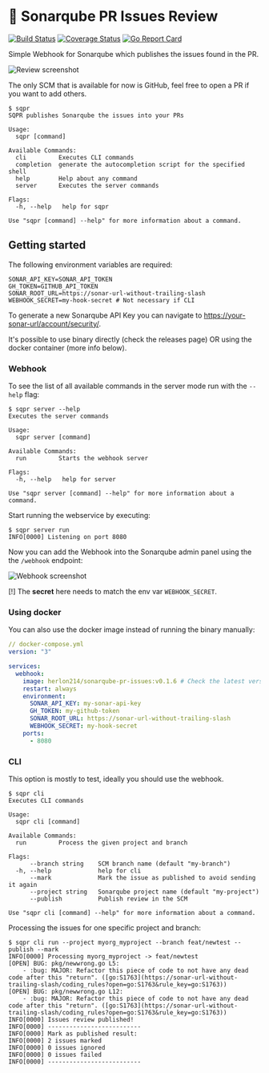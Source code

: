 # :robot: Sonarqube PR Issues Review
[![Build Status][ci-img]][ci] [![Coverage Status][cov-img]][cov] [![Go Report Card][report-card-img]][report-card]

Simple Webhook for Sonarqube which publishes the issues found in the PR.


![Review screenshot](assets/review_screenshot.png) 

The only SCM that is available for now is GitHub, feel free to open a PR if you want to add others.

```shell
$ sqpr
SQPR publishes Sonarqube the issues into your PRs

Usage:
  sqpr [command]

Available Commands:
  cli         Executes CLI commands
  completion  generate the autocompletion script for the specified shell
  help        Help about any command
  server      Executes the server commands

Flags:
  -h, --help   help for sqpr

Use "sqpr [command] --help" for more information about a command.
```

## Getting started
The following environment variables are required:

```
SONAR_API_KEY=SONAR_API_TOKEN
GH_TOKEN=GITHUB_API_TOKEN
SONAR_ROOT_URL=https://sonar-url-without-trailing-slash
WEBHOOK_SECRET=my-hook-secret # Not necessary if CLI
```

To generate a new Sonarqube API Key you can navigate to [https://your-sonar-url/account/security/](https://your-sonar-url/account/security/).

It's possible to use binary directly (check the releases page) OR using the docker container (more info below).


### Webhook
To see the list of all available commands in the server mode run with the `--help` flag:
```shell
$ sqpr server --help
Executes the server commands

Usage:
  sqpr server [command]

Available Commands:
  run         Starts the webhook server

Flags:
  -h, --help   help for server

Use "sqpr server [command] --help" for more information about a command.
```

Start running the webservice by executing:
```shell
$ sqpr server run
INFO[0000] Listening on port 8080  
```

Now you can add the Webhook into the Sonarqube admin panel using the the `/webhook` endpoint:

![Webhook screenshot](assets/webhook_screenshot.png) 

[!] The **secret** here needs to match the env var `WEBHOOK_SECRET`.

### Using docker
You can also use the docker image instead of running the binary manually:

```yaml
// docker-compose.yml
version: "3"

services:
  webhook:
    image: herlon214/sonarqube-pr-issues:v0.1.6 # Check the latest version
    restart: always
    environment:
      SONAR_API_KEY: my-sonar-api-key
      GH_TOKEN: my-github-token
      SONAR_ROOT_URL: https://sonar-url-without-trailing-slash
      WEBHOOK_SECRET: my-hook-secret
    ports:
      - 8080
```

### CLI
This option is mostly to test, ideally you should use the webhook.

```shell
$ sqpr cli
Executes CLI commands

Usage:
  sqpr cli [command]

Available Commands:
  run         Process the given project and branch

Flags:
      --branch string    SCM branch name (default "my-branch")
  -h, --help             help for cli
      --mark             Mark the issue as published to avoid sending it again
      --project string   Sonarqube project name (default "my-project")
      --publish          Publish review in the SCM

Use "sqpr cli [command] --help" for more information about a command.
```

Processing the issues for one specific project and branch:
```shell
$ sqpr cli run --project myorg_myproject --branch feat/newtest --publish --mark
INFO[0000] Processing myorg_myproject -> feat/newtest 
[OPEN] BUG: pkg/newwrong.go L5:
	- :bug: MAJOR: Refactor this piece of code to not have any dead code after this "return". ([go:S1763](https://sonar-url-without-trailing-slash/coding_rules?open=go:S1763&rule_key=go:S1763))
[OPEN] BUG: pkg/newwrong.go L12:
	- :bug: MAJOR: Refactor this piece of code to not have any dead code after this "return". ([go:S1763](https://sonar-url-without-trailing-slash/coding_rules?open=go:S1763&rule_key=go:S1763))
INFO[0000] Issues review published!
INFO[0000] --------------------------                   
INFO[0000] Mark as published result:                    
INFO[0000] 2 issues marked                              
INFO[0000] 0 issues ignored                             
INFO[0000] 0 issues failed                              
INFO[0000] --------------------------  
```

[doc-img]: http://img.shields.io/badge/GoDoc-Reference-blue.svg
[doc]: github.com/herlon214/sonarqube-pr-issues

[ci-img]: https://github.com/herlon214/sonarqube-pr-issues/actions/workflows/ci.yml/badge.svg
[ci]: https://github.com/herlon214/sonarqube-pr-issues/actions/workflows/ci.yml

[cov-img]: https://codecov.io/gh/herlon214/sonarqube-pr-issues/branch/main/graph/badge.svg?token=q5lsK8I3It
[cov]: https://codecov.io/gh/herlon214/sonarqube-pr-issues/branch/main

[report-card-img]: https://goreportcard.com/badge/github.com/herlon214/sonarqube-pr-issues
[report-card]: https://goreportcard.com/report/github.com/herlon214/sonarqube-pr-issues
